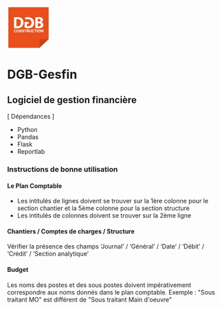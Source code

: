 
![DGB LOGO](https://github.com/vidanm/DGB-Gestion/blob/master/images/DGB.jpeg)
# DGB-Gesfin
## Logiciel de gestion financière

[ Dépendances ]
- Python
- Pandas
- Flask
- Reportlab

### Instructions de bonne utilisation

#### Le Plan Comptable
- Les intitulés de lignes doivent se trouver sur la 1ère colonne pour le section chantier et la 5ème colonne pour la section structure
- Les intitulés de colonnes doivent se trouver sur la 2ème ligne

#### Chantiers / Comptes de charges / Structure
Vérifier la présence des champs ‘Journal’ / ‘Général’ / ‘Date’ / ‘Débit’ / ‘Crédit’ / ‘Section analytique’

#### Budget
Les noms des postes et des sous postes doivent impérativement correspondre aux noms donnés dans le plan
comptable. Exemple : "Sous traitant MO" est différent de "Sous traitant Main d'oeuvre"

